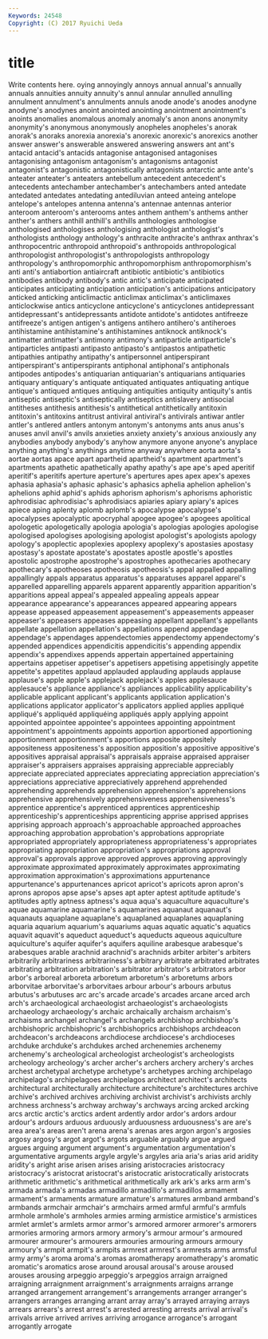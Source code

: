 ```yaml
---
Keywords: 24548 
Copyright: (C) 2017 Ryuichi Ueda
---
```


# title

Write contents here.
oying annoyingly annoys annual annual's annually annuals annuities
annuity annuity's annul annular annulled annulling annulment annulment's annulments annuls
anode anode's anodes anodyne anodyne's anodynes anoint anointed anointing anointment
anointment's anoints anomalies anomalous anomaly anomaly's anon anons anonymity anonymity's
anonymous anonymously anopheles anopheles's anorak anorak's anoraks anorexia anorexia's anorexic
anorexic's anorexics another answer answer's answerable answered answering answers ant
ant's antacid antacid's antacids antagonise antagonised antagonises antagonising antagonism antagonism's
antagonisms antagonist antagonist's antagonistic antagonistically antagonists antarctic ante ante's anteater
anteater's anteaters antebellum antecedent antecedent's antecedents antechamber antechamber's antechambers anted
antedate antedated antedates antedating antediluvian anteed anteing antelope antelope's antelopes
antenna antenna's antennae antennas anterior anteroom anteroom's anterooms antes anthem
anthem's anthems anther anther's anthers anthill anthill's anthills anthologies anthologise
anthologised anthologises anthologising anthologist anthologist's anthologists anthology anthology's anthracite anthracite's
anthrax anthrax's anthropocentric anthropoid anthropoid's anthropoids anthropological anthropologist anthropologist's anthropologists
anthropology anthropology's anthropomorphic anthropomorphism anthropomorphism's anti anti's antiabortion antiaircraft antibiotic
antibiotic's antibiotics antibodies antibody antibody's antic antic's anticipate anticipated anticipates
anticipating anticipation anticipation's anticipations anticipatory anticked anticking anticlimactic anticlimax anticlimax's
anticlimaxes anticlockwise antics anticyclone anticyclone's anticyclones antidepressant antidepressant's antidepressants antidote
antidote's antidotes antifreeze antifreeze's antigen antigen's antigens antihero antihero's antiheroes
antihistamine antihistamine's antihistamines antiknock antiknock's antimatter antimatter's antimony antimony's antiparticle
antiparticle's antiparticles antipasti antipasto antipasto's antipastos antipathetic antipathies antipathy antipathy's
antipersonnel antiperspirant antiperspirant's antiperspirants antiphonal antiphonal's antiphonals antipodes antipodes's antiquarian
antiquarian's antiquarians antiquaries antiquary antiquary's antiquate antiquated antiquates antiquating antique
antique's antiqued antiques antiquing antiquities antiquity antiquity's antis antiseptic antiseptic's
antiseptically antiseptics antislavery antisocial antitheses antithesis antithesis's antithetical antithetically antitoxin
antitoxin's antitoxins antitrust antiviral antiviral's antivirals antiwar antler antler's antlered
antlers antonym antonym's antonyms ants anus anus's anuses anvil anvil's
anvils anxieties anxiety anxiety's anxious anxiously any anybodies anybody anybody's
anyhow anymore anyone anyone's anyplace anything anything's anythings anytime anyway
anywhere aorta aorta's aortae aortas apace apart apartheid apartheid's apartment
apartment's apartments apathetic apathetically apathy apathy's ape ape's aped aperitif
aperitif's aperitifs aperture aperture's apertures apes apex apex's apexes aphasia
aphasia's aphasic aphasic's aphasics aphelia aphelion aphelion's aphelions aphid aphid's
aphids aphorism aphorism's aphorisms aphoristic aphrodisiac aphrodisiac's aphrodisiacs apiaries apiary
apiary's apices apiece aping aplenty aplomb aplomb's apocalypse apocalypse's apocalypses
apocalyptic apocryphal apogee apogee's apogees apolitical apologetic apologetically apologia apologia's
apologias apologies apologise apologised apologises apologising apologist apologist's apologists apology
apology's apoplectic apoplexies apoplexy apoplexy's apostasies apostasy apostasy's apostate apostate's
apostates apostle apostle's apostles apostolic apostrophe apostrophe's apostrophes apothecaries apothecary
apothecary's apotheoses apotheosis apotheosis's appal appalled appalling appallingly appals apparatus
apparatus's apparatuses apparel apparel's apparelled apparelling apparels apparent apparently apparition
apparition's apparitions appeal appeal's appealed appealing appeals appear appearance appearance's
appearances appeared appearing appears appease appeased appeasement appeasement's appeasements appeaser
appeaser's appeasers appeases appeasing appellant appellant's appellants appellate appellation appellation's
appellations append appendage appendage's appendages appendectomies appendectomy appendectomy's appended appendices
appendicitis appendicitis's appending appendix appendix's appendixes appends appertain appertained appertaining
appertains appetiser appetiser's appetisers appetising appetisingly appetite appetite's appetites applaud
applauded applauding applauds applause applause's apple apple's applejack applejack's apples
applesauce applesauce's appliance appliance's appliances applicability applicability's applicable applicant applicant's
applicants application application's applications applicator applicator's applicators applied applies appliqué
appliqué's appliquéd appliquéing appliqués apply applying appoint appointed appointee appointee's
appointees appointing appointment appointment's appointments appoints apportion apportioned apportioning apportionment
apportionment's apportions apposite appositely appositeness appositeness's apposition apposition's appositive appositive's
appositives appraisal appraisal's appraisals appraise appraised appraiser appraiser's appraisers appraises
appraising appreciable appreciably appreciate appreciated appreciates appreciating appreciation appreciation's appreciations
appreciative appreciatively apprehend apprehended apprehending apprehends apprehension apprehension's apprehensions apprehensive
apprehensively apprehensiveness apprehensiveness's apprentice apprentice's apprenticed apprentices apprenticeship apprenticeship's apprenticeships
apprenticing apprise apprised apprises apprising approach approach's approachable approached approaches
approaching approbation approbation's approbations appropriate appropriated appropriately appropriateness appropriateness's appropriates
appropriating appropriation appropriation's appropriations approval approval's approvals approve approved approves
approving approvingly approximate approximated approximately approximates approximating approximation approximation's approximations
appurtenance appurtenance's appurtenances apricot apricot's apricots apron apron's aprons apropos
apse apse's apses apt apter aptest aptitude aptitude's aptitudes aptly
aptness aptness's aqua aqua's aquaculture aquaculture's aquae aquamarine aquamarine's aquamarines
aquanaut aquanaut's aquanauts aquaplane aquaplane's aquaplaned aquaplanes aquaplaning aquaria aquarium
aquarium's aquariums aquas aquatic aquatic's aquatics aquavit aquavit's aqueduct aqueduct's
aqueducts aqueous aquiculture aquiculture's aquifer aquifer's aquifers aquiline arabesque arabesque's
arabesques arable arachnid arachnid's arachnids arbiter arbiter's arbiters arbitrarily arbitrariness
arbitrariness's arbitrary arbitrate arbitrated arbitrates arbitrating arbitration arbitration's arbitrator arbitrator's
arbitrators arbor arbor's arboreal arboreta arboretum arboretum's arboretums arbors arborvitae
arborvitae's arborvitaes arbour arbour's arbours arbutus arbutus's arbutuses arc arc's
arcade arcade's arcades arcane arced arch arch's archaeological archaeologist archaeologist's
archaeologists archaeology archaeology's archaic archaically archaism archaism's archaisms archangel archangel's
archangels archbishop archbishop's archbishopric archbishopric's archbishoprics archbishops archdeacon archdeacon's archdeacons
archdiocese archdiocese's archdioceses archduke archduke's archdukes arched archenemies archenemy archenemy's
archeological archeologist archeologist's archeologists archeology archeology's archer archer's archers archery
archery's arches archest archetypal archetype archetype's archetypes arching archipelago archipelago's
archipelagoes archipelagos architect architect's architects architectural architecturally architecture architecture's architectures
archive archive's archived archives archiving archivist archivist's archivists archly archness
archness's archway archway's archways arcing arcked arcking arcs arctic arctic's
arctics ardent ardently ardor ardor's ardors ardour ardour's ardours arduous
arduously arduousness arduousness's are are's area area's areas aren't arena
arena's arenas ares argon argon's argosies argosy argosy's argot argot's
argots arguable arguably argue argued argues arguing argument argument's argumentation
argumentation's argumentative arguments argyle argyle's argyles aria aria's arias arid
aridity aridity's aright arise arisen arises arising aristocracies aristocracy aristocracy's
aristocrat aristocrat's aristocratic aristocratically aristocrats arithmetic arithmetic's arithmetical arithmetically ark
ark's arks arm arm's armada armada's armadas armadillo armadillo's armadillos
armament armament's armaments armature armature's armatures armband armband's armbands armchair
armchair's armchairs armed armful armful's armfuls armhole armhole's armholes armies
arming armistice armistice's armistices armlet armlet's armlets armor armor's armored
armorer armorer's armorers armories armoring armors armory armory's armour armour's
armoured armourer armourer's armourers armouries armouring armours armoury armoury's armpit
armpit's armpits armrest armrest's armrests arms armsful army army's aroma
aroma's aromas aromatherapy aromatherapy's aromatic aromatic's aromatics arose around arousal
arousal's arouse aroused arouses arousing arpeggio arpeggio's arpeggios arraign arraigned
arraigning arraignment arraignment's arraignments arraigns arrange arranged arrangement arrangement's arrangements
arranger arranger's arrangers arranges arranging arrant array array's arrayed arraying
arrays arrears arrears's arrest arrest's arrested arresting arrests arrival arrival's
arrivals arrive arrived arrives arriving arrogance arrogance's arrogant arrogantly arrogate
